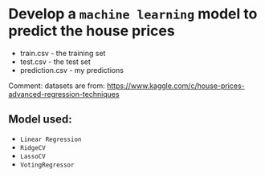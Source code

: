 # Develop a `machine learning` model to predict the house prices

- train.csv - the training set
- test.csv - the test set
- prediction.csv - my predictions

Comment: datasets are from: https://www.kaggle.com/c/house-prices-advanced-regression-techniques

## Model used:
- `Linear Regression`
- `RidgeCV`
- `LassoCV`
- `VotingRegressor`
